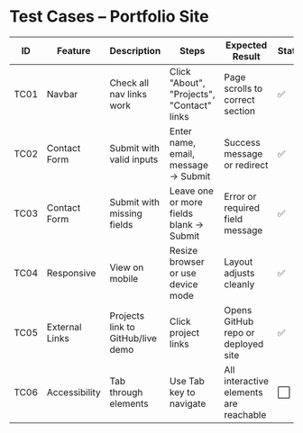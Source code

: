 # Test Cases – Portfolio Site

| ID | Feature         | Description                                     | Steps                                                                 | Expected Result                      | Status |
|----|------------------|-------------------------------------------------|-----------------------------------------------------------------------|--------------------------------------|--------|
| TC01 | Navbar          | Check all nav links work                       | Click "About", "Projects", "Contact" links                            | Page scrolls to correct section      | ✅     |
| TC02 | Contact Form    | Submit with valid inputs                       | Enter name, email, message → Submit                                   | Success message or redirect          | ✅     |
| TC03 | Contact Form    | Submit with missing fields                     | Leave one or more fields blank → Submit                               | Error or required field message      | ✅     |
| TC04 | Responsive      | View on mobile                                 | Resize browser or use device mode                                     | Layout adjusts cleanly               | ✅     |
| TC05 | External Links  | Projects link to GitHub/live demo              | Click project links                                                   | Opens GitHub repo or deployed site   | ✅     |
| TC06 | Accessibility   | Tab through elements                           | Use Tab key to navigate                                               | All interactive elements are reachable | ⬜     |

